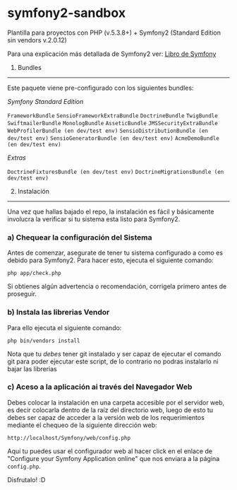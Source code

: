 symfony2-sandbox
================

Plantilla para proyectos con PHP (v.5.3.8+) + Symfony2 (Standard Edition sin vendors v.2.0.12)

Para una explicación más detallada de Symfony2 ver:
[Libro de Symfony](http://symfony.com/doc/current/book/index.html)

1) Bundles
----------

Este paquete viene pre-configurado con los siguientes bundles:

*Symfony Standard Edition*

``FrameworkBundle``
``SensioFrameworkExtraBundle``
``DoctrineBundle``
``TwigBundle``
``SwiftmailerBundle``
``MonologBundle``
``AsseticBundle``
``JMSSecurityExtraBundle``
``WebProfilerBundle (en dev/test env)``
``SensioDistributionBundle (en dev/test env)``
``SensioGeneratorBundle (en dev/test env)``
``AcmeDemoBundle (en dev/test env)``

*Extras*

``DoctrineFixturesBundle (en dev/test env)``
``DoctrineMigrationsBundle (en dev/test env)``

2) Instalación
--------------

Una vez que hallas bajado el repo, la instalación es fácil y básicamente involucra
la verificar si tu sistema esta listo para Symfony2.

### a) Chequear la configuración del Sistema

Antes de comenzar, asegurate de tener tu sistema configurado a como es debido
para Symfony2. Para hacer esto, ejecuta el siguiente comando:

    php app/check.php

Si obtienes algún advertencia o recomendación, corrigela primero antes de proseguir.

### b) Instala las librerias Vendor

Para ello ejecuta el siguiente comando:

    php bin/vendors install

Nota que tu *debes* tener git instalado y ser capaz de ejecutar el comando git
para poder ejecutar este script, de lo contrario no podras instalarlo ni bajar
las librerias

### c) Aceso a la aplicación ai través del Navegador Web

Debes colocar la instalación en una carpeta accesible por el servidor web,
es decir colocarla dentro de la raíz del directorio web, luego de esto tu debes
ser capaz de acceder a la versión web de los requerimientos mediante el chequeo
de la siguiente dirección web:

    http://localhost/Symfony/web/config.php

Aquí tu puedes usar el configurador web al hacer click en el enlace de 
"Configure your Symfony Application online" que nos enviara a la página
``config.php``.

Disfrutalo! :D
